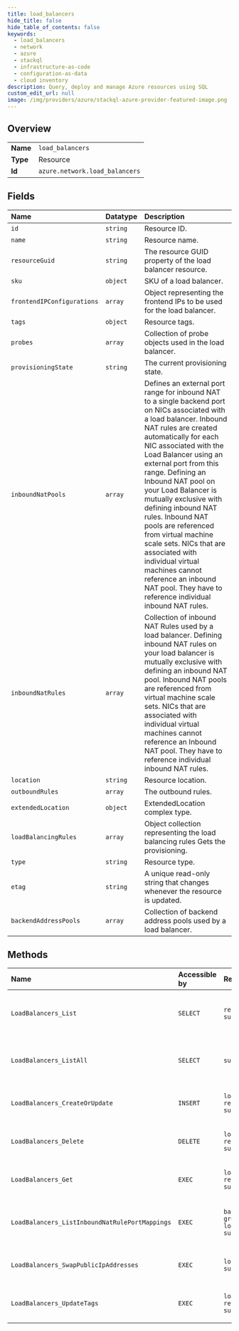 ```yaml
---
title: load_balancers
hide_title: false
hide_table_of_contents: false
keywords:
  - load_balancers
  - network
  - azure    
  - stackql
  - infrastructure-as-code
  - configuration-as-data
  - cloud inventory
description: Query, deploy and manage Azure resources using SQL
custom_edit_url: null
image: /img/providers/azure/stackql-azure-provider-featured-image.png
---
```

  
    

## Overview
<table><tbody>
<tr><td><b>Name</b></td><td><code>load_balancers</code></td></tr>
<tr><td><b>Type</b></td><td>Resource</td></tr>
<tr><td><b>Id</b></td><td><code>azure.network.load_balancers</code></td></tr>
</tbody></table>

## Fields
| Name | Datatype | Description |
|:-----|:---------|:------------|
| `id` | `string` | Resource ID. |
| `name` | `string` | Resource name. |
| `resourceGuid` | `string` | The resource GUID property of the load balancer resource. |
| `sku` | `object` | SKU of a load balancer. |
| `frontendIPConfigurations` | `array` | Object representing the frontend IPs to be used for the load balancer. |
| `tags` | `object` | Resource tags. |
| `probes` | `array` | Collection of probe objects used in the load balancer. |
| `provisioningState` | `string` | The current provisioning state. |
| `inboundNatPools` | `array` | Defines an external port range for inbound NAT to a single backend port on NICs associated with a load balancer. Inbound NAT rules are created automatically for each NIC associated with the Load Balancer using an external port from this range. Defining an Inbound NAT pool on your Load Balancer is mutually exclusive with defining inbound NAT rules. Inbound NAT pools are referenced from virtual machine scale sets. NICs that are associated with individual virtual machines cannot reference an inbound NAT pool. They have to reference individual inbound NAT rules. |
| `inboundNatRules` | `array` | Collection of inbound NAT Rules used by a load balancer. Defining inbound NAT rules on your load balancer is mutually exclusive with defining an inbound NAT pool. Inbound NAT pools are referenced from virtual machine scale sets. NICs that are associated with individual virtual machines cannot reference an Inbound NAT pool. They have to reference individual inbound NAT rules. |
| `location` | `string` | Resource location. |
| `outboundRules` | `array` | The outbound rules. |
| `extendedLocation` | `object` | ExtendedLocation complex type. |
| `loadBalancingRules` | `array` | Object collection representing the load balancing rules Gets the provisioning. |
| `type` | `string` | Resource type. |
| `etag` | `string` | A unique read-only string that changes whenever the resource is updated. |
| `backendAddressPools` | `array` | Collection of backend address pools used by a load balancer. |
## Methods
| Name | Accessible by | Required Params | Description |
|:-----|:--------------|:----------------|:------------|
| `LoadBalancers_List` | `SELECT` | `resourceGroupName, subscriptionId` | Gets all the load balancers in a resource group. |
| `LoadBalancers_ListAll` | `SELECT` | `subscriptionId` | Gets all the load balancers in a subscription. |
| `LoadBalancers_CreateOrUpdate` | `INSERT` | `loadBalancerName, resourceGroupName, subscriptionId` | Creates or updates a load balancer. |
| `LoadBalancers_Delete` | `DELETE` | `loadBalancerName, resourceGroupName, subscriptionId` | Deletes the specified load balancer. |
| `LoadBalancers_Get` | `EXEC` | `loadBalancerName, resourceGroupName, subscriptionId` | Gets the specified load balancer. |
| `LoadBalancers_ListInboundNatRulePortMappings` | `EXEC` | `backendPoolName, groupName, loadBalancerName, subscriptionId` | List of inbound NAT rule port mappings. |
| `LoadBalancers_SwapPublicIpAddresses` | `EXEC` | `location, subscriptionId` | Swaps VIPs between two load balancers. |
| `LoadBalancers_UpdateTags` | `EXEC` | `loadBalancerName, resourceGroupName, subscriptionId` | Updates a load balancer tags. |
